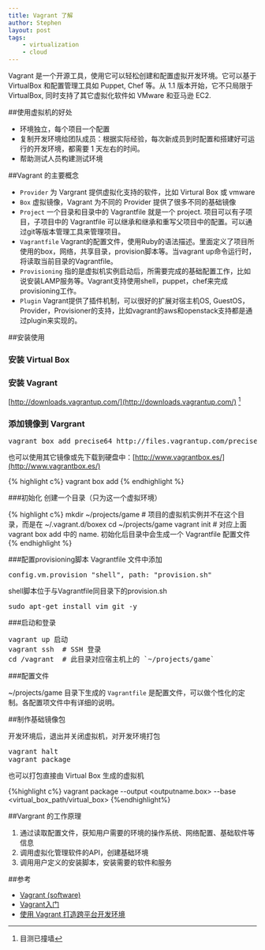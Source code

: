 ```yaml
---
title: Vagrant 了解
author: Stephen
layout: post
tags:
    - virtualization
    - cloud
---
```

Vagrant 是一个开源工具，使用它可以轻松创建和配置虚拟开发环境。它可以基于 VirtualBox 和配置管理工具如 Puppet, Chef 等。从 1.1 版本开始，它不只局限于 VirtualBox, 同时支持了其它虚拟化软件如 VMware 和亚马逊 EC2.
<!--more-->

##使用虚拟机的好处
* 环境独立，每个项目一个配置
* 复制开发环境给团队成员：根据实际经验，每次新成员到时配置和搭建好可运行的开发环境，都需要 1 天左右的时间。
* 帮助测试人员构建测试环境

##Vagrant 的主要概念
* `Provider` 为 Vargrant 提供虚拟化支持的软件，比如 Virtural Box 或 vmware
* `Box` 虚拟镜像，Vagrant 为不同的 Provider 提供了很多不同的基础镜像
* `Project` 一个目录和目录中的 Vagrantfile 就是一个 project. 项目可以有子项目，子项目中的 Vagrantfile 可以继承和继承和重写父项目中的配置。可以通过git等版本管理工具来管理项目。
* `Vagrantfile` Vagrant的配置文件，使用Ruby的语法描述。里面定义了项目所使用的box，网络，共享目录，provision脚本等。当vagrant up命令运行时，将读取当前目录的Vagrantfile。
* `Provisioning` 指的是虚拟机实例启动后，所需要完成的基础配置工作，比如说安装LAMP服务等。Vagrant支持使用shell，puppet，chef来完成provisioning工作。
* `Plugin` Vagrant提供了插件机制，可以很好的扩展对宿主机OS, GuestOS，Provider，Provisioner的支持，比如vagrant的aws和openstack支持都是通过plugin来实现的。


##安装使用

### 安装 Virtual Box

### 安装 Vagrant
[http://downloads.vagrantup.com/](http://downloads.vagrantup.com/) [^qiang]

### 添加镜像到 Vargrant
<pre>
vagrant box add precise64 http://files.vagrantup.com/precise64.box
</pre>

也可以使用其它镜像或先下载到硬盘中：[http://www.vagrantbox.es/](http://www.vagrantbox.es/)

{% highlight c%}
vagrant box add <name> <file location>
{% endhighlight %}

###初始化
创建一个目录（只为这一个虚拟环境）

{% highlight c%}
mkdir ~/projects/game # 项目的虚拟机实例并不在这个目录，而是在 ~/.vagrant.d/boxex
cd ~/projects/game
vagrant init <name>  # 对应上面 vagrant box add 中的 name. 初始化后目录中会生成一个 Vagrantfile 配置文件
{% endhighlight %}

###配置provisioning脚本
Vagrantfile 文件中添加
<pre>
config.vm.provision "shell", path: "provision.sh"
</pre>
shell脚本位于与Vagrantfile同目录下的provision.sh
<pre>
sudo apt-get install vim git -y
</pre>

###启动和登录
<pre>
vagrant up 启动
vagrant ssh  # SSH 登录
cd /vagrant  # 此目录对应宿主机上的 `~/projects/game`
</pre>

###配置文件

~/projects/game 目录下生成的 `Vagrantfile` 是配置文件，可以做个性化的定制。各配置项文件中有详细的说明。

##制作基础镜像包

开发环境后，退出并关闭虚拟机，对开发环境打包
<pre>
vagrant halt
vagrant package
</pre>

也可以打包直接由 Virtual Box 生成的虚拟机

{%highlight c%}
vagrant package --output <outputname.box> --base <virtual_box_path/virtual_box>
{%endhighlight%}

##Vargrant 的工作原理
1. 通过读取配置文件，获知用户需要的环境的操作系统、网络配置、基础软件等信息
2. 调用虚拟化管理软件的API，创建基础环境
3. 调用用户定义的安装脚本，安装需要的软件和服务

##参考
* [Vagrant (software)](http://en.wikipedia.org/wiki/Vagrant_(software))
* [Vagrant入门](http://www.cnblogs.com/alexyang8/p/3380936.html)
* [使用 Vagrant 打造跨平台开发环境](http://blog.segmentfault.com/fenbox/1190000000264347)

[^qiang]: 目测已撞墙

